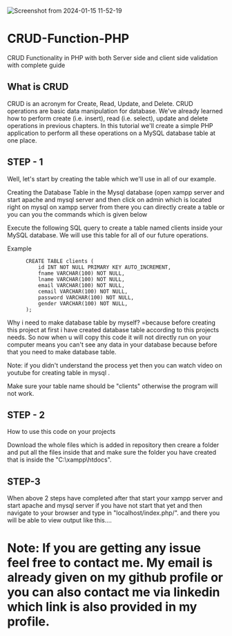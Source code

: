 ![Screenshot from 2024-01-15 11-52-19](https://github.com/bicky007/CRUD-Function-PHP/assets/128511616/37fad034-97a7-42f9-9801-34d8f0e5bb02)



# CRUD-Function-PHP
CRUD Functionality in PHP with both Server side and client side validation with complete guide

## What is CRUD

CRUD is an acronym for Create, Read, Update, and Delete. CRUD operations are basic data
manipulation for database. We've already learned how to perform create (i.e. insert), read 
(i.e. select), update and delete operations in previous chapters. In this tutorial we'll 
create a simple PHP application to perform all these operations on a MySQL database table 
at one place.


## STEP - 1

Well, let's start by creating the table which we'll use in all of our example.

Creating the Database Table in the Mysql database (open xampp server and start apache and mysql
server and then click on admin which is located right on mysql on xampp server  from there you can 
directly create a table or you can you the commands which is given below

Execute the following SQL query to create a table named clients inside your MySQL 
database. We will use this table for all of our future operations.

Example


          CREATE TABLE clients (
              id INT NOT NULL PRIMARY KEY AUTO_INCREMENT,
              fname VARCHAR(100) NOT NULL,
              lname VARCHAR(100) NOT NULL,
              email VARCHAR(100) NOT NULL,
              cemail VARCHAR(100) NOT NULL,
              password VARCHAR(100) NOT NULL,
              gender VARCHAR(100) NOT NULL,
          );


Why i need to make database table by myself? =because before creating this project at first
i have created database table according to this projects needs. So now when u will copy 
this code it will not directly run on your computer means you can't see any data in your 
database because before that you need to make database table.


Note: if you didn't understand the process yet then you can watch video on youtube for 
creating table in mysql .

Make sure your table name should be "clients" otherwise the program will not work.


## STEP - 2

How to use this code on your projects


Download the whole files which is added in repository  then creare a folder and put all the
files inside that and make sure the folder you have created that is inside the  "C:\xampp\htdocs". 


## STEP-3
				       
				       
When above 2 steps have completed after that start your xampp server and start apache and mysql
server if you have not start that yet and then navigate to your browser and type in "localhost/index.php/".
and there you will be able to view output like this....





# Note: If you are getting any issue feel free to contact me. My email is already given on my github profile or  you can also contact me via linkedin which link is also provided in my profile.






